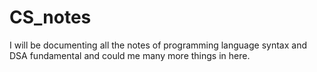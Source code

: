# CS_notes
I will be documenting all the notes of programming language syntax and DSA fundamental and could me many more things in here.
